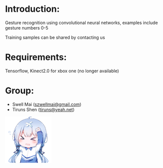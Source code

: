 # Introduction:

Gesture recognition using convolutional neural networks, examples include gesture numbers 0-5

Training samples can be shared by contacting us

# Requirements:
Tensorflow, Kinect2.0 for xbox one (no longer available)

# Group: 
- Swell Mai (szwellmai@gmail.com)
- Tiruns Shen (tiruns@yeah.net)

<img src="Legacy/ReadMe_Img.png" width = "30%" height = "30%" alt="2333" align=center />

